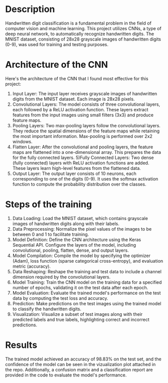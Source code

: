 # Description
Handwritten digit classification is a fundamental problem in the field of computer vision and machine learning. This project utilizes CNNs, a type of deep neural network, to automatically recognize handwritten digits. The MNIST dataset, consisting of 28x28 grayscale images of handwritten digits (0-9), was used for training and testing purposes.

# Architecture of the CNN
Here's the architecture of the CNN that I found most effective for this project:
1) Input Layer: The input layer receives grayscale images of handwritten digits from the MNIST dataset. Each image is 28x28 pixels.
2) Convolutional Layers: The model consists of three convolutional layers, each followed by a ReLU activation function. These layers extract features from the input images using small filters (3x3) and produce feature maps.
3) Pooling Layers: Two max-pooling layers follow the convolutional layers. They reduce the spatial dimensions of the feature maps while retaining the most important information. Max-pooling is performed over 2x2 windows.
4) Flatten Layer: After the convolutional and pooling layers, the feature maps are flattened into a one-dimensional array. This prepares the data for the fully connected layers.
5)Fully Connected Layers: Two dense (fully connected) layers with ReLU activation functions are added. These layers learn high-level features from the flattened data.
6) Output Layer: The output layer consists of 10 neurons, each corresponding to one of the digits (0-9). It uses the softmax activation function to compute the probability distribution over the classes.

# Steps of the training
1) Data Loading: Load the MNIST dataset, which contains grayscale images of handwritten digits along with their labels.
2) Data Preprocessing: Normalize the pixel values of the images to be between 0 and 1 to facilitate training.
3) Model Definition: Define the CNN architecture using the Keras Sequential API. Configure the layers of the model, including convolutional, pooling, flatten, dense, and output layers.
4) Model Compilation: Compile the model by specifying the optimizer (Adam), loss function (sparse categorical cross-entropy), and evaluation metric (accuracy).
5) Data Reshaping: Reshape the training and test data to include a channel dimension required by the convolutional layers.
6) Model Training: Train the CNN model on the training data for a specified number of epochs, validating it on the test data after each epoch.
7) Model Evaluation: Evaluate the trained model's performance on the test data by computing the test loss and accuracy.
8) Prediction: Make predictions on the test images using the trained model to classify the handwritten digits.
9) Visualization: Visualize a subset of test images along with their predicted labels and true labels, highlighting correct and incorrect predictions.

# Results
The trained model achieved an accuracy of 98.83% on the test set, and the confidence of the model can be seen in the vizualization plot attached in the repo.
Additionally, a confusion matrix and a classification report are provided in the code to evaluate the model's performance.
